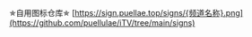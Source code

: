 ✯自用图标仓库✯
[https://sign.puellae.top/signs/{频道名称}.png](https://github.com/puellulae/iTV/tree/main/signs)
